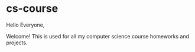 # cs-course

Hello Everyone, 

Welcome! This is used for all my computer science course homeworks and projects.
